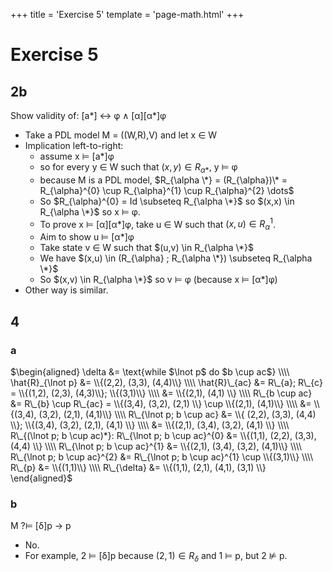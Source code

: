 +++
title = 'Exercise 5'
template = 'page-math.html'
+++
# Exercise 5
## 2b
Show validity of: [a\*] ↔ φ ∧ [α][α\*]φ
- Take a PDL model M = ((W,R),V) and let x ∈ W
- Implication left-to-right:
    - assume x ⊨ [a\*]φ
    - so for every y ∈ W such that $(x,y) \in R_{\alpha *}$, y ⊨ φ
    - because M is a PDL model, $R_{\alpha \*} = (R_{\alpha})\* = R_{\alpha}^{0} \cup R_{\alpha}^{1} \cup R_{\alpha}^{2} \dots$
    - So $R_{\alpha}^{0} = Id \subseteq R_{\alpha \*}$ so $(x,x) \in R_{\alpha \*}$ so x ⊨ φ.
    - To prove x ⊨ [α][α\*]φ, take u ∈ W such that $(x,u) \in R_{\alpha}^{1}$.
    - Aim to show u ⊨ [α\*]φ
    - Take state v ∈ W such that $(u,v) \in R_{\alpha \*}$
    - We have $(x,u) \in (R_{\alpha} ; R_{\alpha \*}) \subseteq R_{\alpha \*}$
    - So $(x,v) \in R_{\alpha \*}$ so v ⊨ φ (because x ⊨ [α\*]φ)
- Other way is similar.

## 4
### a


$\begin{aligned}
\delta                                                  &= \text{while $\lnot p$ do $b \cup ac$} \\\\
\hat{R}_{\lnot p}                                       &= \\{(2,2), (3,3), (4,4)\\} \\\\
\hat{R}\_{ac}                                           &= R\_{a}; R\_{c} = \\{(1,2), (2,3), (4,3)\\}; \\{(3,1)\\} \\\\
                                                        &= \\{(2,1), (4,1) \\} \\\\
R\_{b \cup ac}                                          &= R\_{b} \cup R\_{ac} = \\{(3,4), (3,2), (2,1) \\} \cup \\{(2,1), (4,1)\\} \\\\
                                                        &= \\{(3,4), (3,2), (2,1), (4,1)\\} \\\\
R\_{\lnot p; b \cup ac}                                 &= \\{ (2,2), (3,3), (4,4) \\}; \\{(3,4), (3,2), (2,1), (4,1) \\} \\\\
                                                        &= \\{(2,1), (3,4), (3,2), (4,1) \\} \\\\
R\_{(\lnot p; b \cup ac)*}: R\_{\lnot p; b \cup ac}^{0} &= \\{(1,1), (2,2), (3,3), (4,4) \\} \\\\
R\_{\lnot p; b \cup ac}^{1}                             &= \\{(2,1), (3,4), (3,2), (4,1)\\} \\\\
R\_{\lnot p; b \cup ac}^{2}                             &= R\_{\lnot p; b \cup ac}^{1} \cup \\{(3,1)\\} \\\\
R\_{p}                                                  &= \\{(1,1)\\} \\\\
R\_{\delta}                                             &= \\{(1,1), (2,1), (4,1), (3,1) \\}
\end{aligned}$


### b
M ?⊨ [δ]p → p
- No.
- For example, 2 ⊨ [δ]p because $(2,1) \in R_{\delta}$ and 1 ⊨ p, but 2 ⊭ p.
